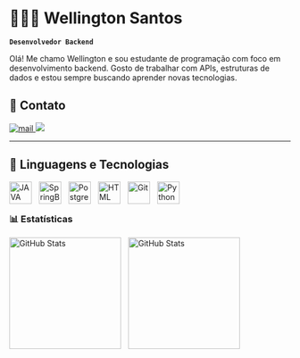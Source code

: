 # 👨🏾‍💻 Wellington Santos

**`Desenvolvedor Backend`**


Olá! Me chamo Wellington e sou estudante de programação com foco em desenvolvimento backend.
Gosto de trabalhar com APIs, estruturas de dados e estou sempre buscando aprender novas tecnologias.

## 📝 Contato

<p align="left">
    <a href="wellington.santos.3090@gmail.com">
        <img 
            alt="mail" 
            title="Entre em contato comigo" 
            src="https://custom-icon-badges.demolab.com/badge/Mail-E61B23.svg?logo=mailUCo-gJ8RnTn5akHqHvO55DVA?color=%23E05D44t&logo=video&logoColor=white&style=for-the-badge&labelColor=CE4630"
        />
    <a href="https://www.linkedin.com/in/wellington-santos-37955a265/"><img src="https://img.shields.io/badge/LinkedIn-0077B5?style=for-the-badge&logo=linkedin&logoColor=white" /></a> 
      
</p>

---

## 🤖 Linguagens e Tecnologias


<img 
    align="left" 
    alt="JAVA" 
    title="JAVA"
    width="40px" 
    style="padding-right: 10px;" 
    src="https://cdn.jsdelivr.net/gh/devicons/devicon@latest/icons/java/java-original.svg"
/>


<img 
    align="left" 
    alt="SpringBoot" 
    title="SpringBoot"
    width="40px" 
    style="padding-right: 10px;" 
    src="https://cdn.jsdelivr.net/gh/devicons/devicon@latest/icons/spring/spring-original.svg"
/>
<img 
    align="left" 
    alt="PostgreSQL"
    title="PostgresSQL" 
    width="40px" 
    style="padding-right: 10px;" 
    src="https://cdn.jsdelivr.net/gh/devicons/devicon@latest/icons/postgresql/postgresql-original.svg"
/>

<img 
    align="left" 
    alt="HTML"
    title="HTML" 
    width="40px" 
    style="padding-right: 10px;" 
    src="https://cdn.jsdelivr.net/gh/devicons/devicon@latest/icons/amazonwebservices/amazonwebservices-plain-wordmark.svg"
/>

<img 
    align="left" 
    alt="Git" 
    title="Git"
    width="40px" 
    style="padding-right: 10px;" 
    src="https://cdn.jsdelivr.net/gh/devicons/devicon@latest/icons/git/git-original.svg" 
/>
<img 
    align="left" 
    alt="Python" 
    title="Python"
    width="40px" 
    style="padding-right: 10px;" 
    src="https://cdn.jsdelivr.net/gh/devicons/devicon@latest/icons/python/python-original.svg" 
/>

<br/>
<br/>

### 📊 Estatísticas

<p>
  <img 
    align="left" 
    alt="GitHub Stats" 
    height="200" 
    style="padding-right: 10px;" 
    src="https://github-readme-stats.vercel.app/api?username=well204&show_icons=true&theme=tokyonight&include_all_commits=true&locale=pt-br" 
  />

<img 
      align="left" 
      alt="GitHub Stats" 
      height="200" 
      src="https://github-readme-stats.vercel.app/api/top-langs/?username=well204&theme=tokyonight&layout=compact&custom_title=Tecnologias&langs_count=9" 
  />

</p>
